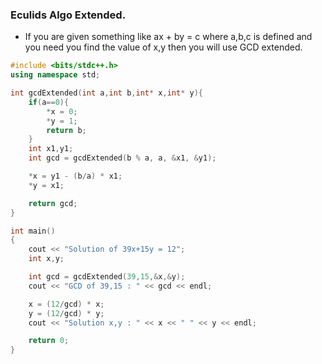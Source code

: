 ### Eculids Algo Extended.

- If you are given something like ax + by = c where a,b,c is defined and you need you find the value of x,y then you will use GCD extended.

```c++
#include <bits/stdc++.h>
using namespace std;

int gcdExtended(int a,int b,int* x,int* y){
    if(a==0){
        *x = 0;
        *y = 1;
        return b;
    }
    int x1,y1;
    int gcd = gcdExtended(b % a, a, &x1, &y1);

    *x = y1 - (b/a) * x1;
    *y = x1;

    return gcd;
}

int main()
{
    cout << "Solution of 39x+15y = 12";
    int x,y;

    int gcd = gcdExtended(39,15,&x,&y);
    cout << "GCD of 39,15 : " << gcd << endl;

    x = (12/gcd) * x;
    y = (12/gcd) * y;
    cout << "Solution x,y : " << x << " " << y << endl;

    return 0;
}
```

